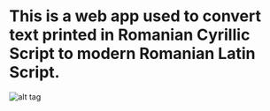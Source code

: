 # This is a web app used to convert text printed in Romanian Cyrillic Script to modern Romanian Latin Script.

![alt tag](http://i.imgur.com/XsdsEea.png)